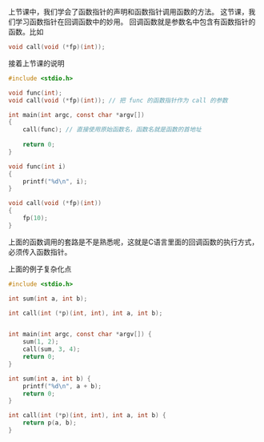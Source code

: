 上节课中，我们学会了函数指针的声明和函数指针调用函数的方法。
这节课，我们学习函数指针在回调函数中的妙用。
回调函数就是参数名中包含有函数指针的函数。比如
```c
void call(void (*fp)(int));
```  
接着上节课的说明
```c
#include <stdio.h>

void func(int);
void call(void (*fp)(int)); // 把 func 的函数指针作为 call 的参数

int main(int argc, const char *argv[])
{
	call(func); // 直接使用原始函数名，函数名就是函数的首地址
	
	return 0;
}

void func(int i)
{
	printf("%d\n", i);
}

void call(void (*fp)(int))
{
	fp(10);
}
```  
上面的函数调用的套路是不是熟悉呢，这就是C语言里面的回调函数的执行方式，必须传入函数指针。

上面的例子复杂化点
```c
#include <stdio.h>

int sum(int a, int b);

int call(int (*p)(int, int), int a, int b);


int main(int argc, const char *argv[]) {
    sum(1, 2);
    call(sum, 3, 4);
    return 0;
}

int sum(int a, int b) {
    printf("%d\n", a + b);
    return 0;
}

int call(int (*p)(int, int), int a, int b) {
    return p(a, b);
}
```  
